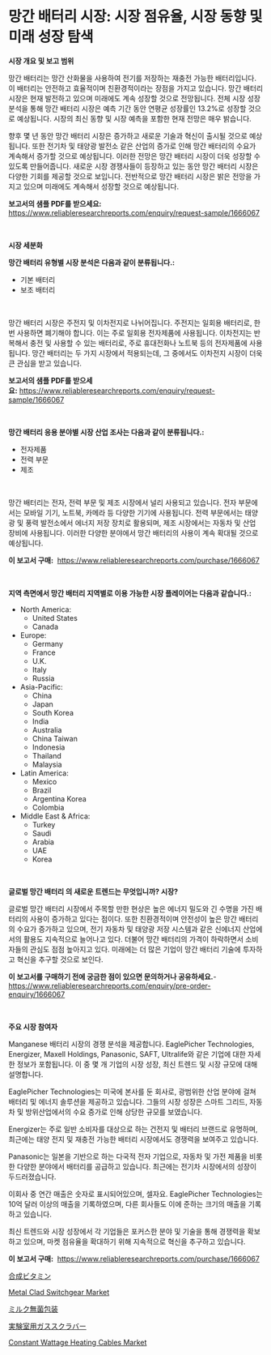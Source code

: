 <p><h1>망간 배터리 시장: 시장 점유율, 시장 동향 및 미래 성장 탐색</h1></p><p><strong>시장 개요 및 보고 범위</strong></p>
<p><p>망간 배터리는 망간 산화물을 사용하여 전기를 저장하는 재충전 가능한 배터리입니다. 이 배터리는 안전하고 효율적이며 친환경적이라는 장점을 가지고 있습니다. 망간 배터리 시장은 현재 발전하고 있으며 미래에도 계속 성장할 것으로 전망됩니다. 전체 시장 성장 분석을 통해 망간 배터리 시장은 예측 기간 동안 연평균 성장률인 13.2%로 성장할 것으로 예상됩니다. 시장의 최신 동향 및 시장 예측을 포함한 현재 전망은 매우 밝습니다. </p><p>향후 몇 년 동안 망간 배터리 시장은 증가하고 새로운 기술과 혁신이 출시될 것으로 예상됩니다. 또한 전기차 및 태양광 발전소 같은 산업의 증가로 인해 망간 배터리의 수요가 계속해서 증가할 것으로 예상됩니다. 이러한 전망은 망간 배터리 시장이 더욱 성장할 수 있도록 만들어줍니다. 새로운 시장 경쟁사들이 등장하고 있는 동안 망간 배터리 시장은 다양한 기회를 제공할 것으로 보입니다.  전반적으로 망간 배터리 시장은 밝은 전망을 가지고 있으며 미래에도 계속해서 성장할 것으로 예상됩니다.</p></p>
<p><strong>보고서의 샘플 PDF를 받으세요:</strong> <a href="https://www.reliableresearchreports.com/enquiry/request-sample/1666067">https://www.reliableresearchreports.com/enquiry/request-sample/1666067</a></p>
<p>&nbsp;</p>
<p><strong>시장 세분화</strong></p>
<p><strong>망간 배터리 유형별 시장 분석은 다음과 같이 분류됩니다.:</strong></p>
<p><ul><li>기본 배터리</li><li>보조 배터리</li></ul></p>
<p>&nbsp;</p>
<p><p>망간 배터리 시장은 주전지 및 이차전지로 나뉘어집니다. 주전지는 일회용 배터리로, 한 번 사용하면 폐기해야 합니다. 이는 주로 일회용 전자제품에 사용됩니다. 이차전지는 반복해서 충전 및 사용할 수 있는 배터리로, 주로 휴대전화나 노트북 등의 전자제품에 사용됩니다. 망간 배터리는 두 가지 시장에서 적용되는데, 그 중에서도 이차전지 시장이 더욱 큰 관심을 받고 있습니다.</p></p>
<p><strong>보고서의 샘플 PDF를 받으세요:</strong>&nbsp;<a href="https://www.reliableresearchreports.com/enquiry/request-sample/1666067">https://www.reliableresearchreports.com/enquiry/request-sample/1666067</a></p>
<p>&nbsp;</p>
<p><strong> 망간 배터리 응용 분야별 시장 산업 조사는 다음과 같이 분류됩니다.:</strong></p>
<p><ul><li>전자제품</li><li>전력 부문</li><li>제조</li></ul></p>
<p>&nbsp;</p>
<p><p>망간 배터리는 전자, 전력 부문 및 제조 시장에서 널리 사용되고 있습니다. 전자 부문에서는 모바일 기기, 노트북, 카메라 등 다양한 기기에 사용됩니다. 전력 부문에서는 태양광 및 풍력 발전소에서 에너지 저장 장치로 활용되며, 제조 시장에서는 자동차 및 산업 장비에 사용됩니다. 이러한 다양한 분야에서 망간 배터리의 사용이 계속 확대될 것으로 예상됩니다.</p></p>
<p><strong>이 보고서 구매:</strong>&nbsp; <a href="https://www.reliableresearchreports.com/purchase/1666067">https://www.reliableresearchreports.com/purchase/1666067</a></p>
<p>&nbsp;</p>
<p><strong>지역 측면에서 망간 배터리 지역별로 이용 가능한 시장 플레이어는 다음과 같습니다.:</strong></p>
<p><ul>
    <li>
        North America:
        <ul>
            <li>United States</li>
            <li>Canada</li>
        </ul>
    </li>
    <li>
        Europe:
        <ul>
            <li>Germany</li>
            <li>France</li>
            <li>U.K.</li>
            <li>Italy</li>
            <li>Russia</li>
        </ul>
    </li>
    <li>
        Asia-Pacific:
        <ul>
            <li>China</li>
            <li>Japan</li>
            <li>South Korea</li>
            <li>India</li>
            <li>Australia</li>
            <li>China Taiwan</li>
            <li>Indonesia</li>
            <li>Thailand</li>
            <li>Malaysia</li>
        </ul>
    </li>
    <li>
        Latin America:
        <ul>
            <li>Mexico</li>
            <li>Brazil</li>
            <li>Argentina Korea</li>
            <li>Colombia</li>
        </ul>
    </li>
    <li>
        Middle East & Africa:
        <ul>
            <li>Turkey</li>
            <li>Saudi</li>
            <li>Arabia</li>
            <li>UAE</li>
            <li>Korea</li>
        </ul>
    </li>
    </ul></p>
<p>&nbsp;</p>
<p><strong>글로벌 망간 배터리 의 새로운 트렌드는 무엇입니까? 시장?</strong></p>
<p><p>글로벌 망간 배터리 시장에서 주목할 만한 현상은 높은 에너지 밀도와 긴 수명을 가진 배터리의 사용이 증가하고 있다는 점이다. 또한 친환경적이며 안전성이 높은 망간 배터리의 수요가 증가하고 있으며, 전기 자동차 및 태양광 저장 시스템과 같은 신에너지 산업에서의 활용도 지속적으로 늘어나고 있다. 더불어 망간 배터리의 가격이 하락하면서 소비자들의 관심도 점점 높아지고 있다. 미래에는 더 많은 기업이 망간 배터리 기술에 투자하고 혁신을 추구할 것으로 보인다.</p></p>
<p><strong>이 보고서를 구매하기 전에 궁금한 점이 있으면 문의하거나 공유하세요.</strong>- <a href="https://www.reliableresearchreports.com/enquiry/pre-order-enquiry/1666067">https://www.reliableresearchreports.com/enquiry/pre-order-enquiry/1666067</a></p>
<p>&nbsp;</p>
<p><strong>주요 시장 참여자</strong></p>
<p><p>Manganese 배터리 시장의 경쟁 분석을 제공합니다. EaglePicher Technologies, Energizer, Maxell Holdings, Panasonic, SAFT, Ultralife와 같은 기업에 대한 자세한 정보가 포함됩니다. 이 중 몇 개 기업의 시장 성장, 최신 트렌드 및 시장 규모에 대해 설명합니다.</p><p>EaglePicher Technologies는 미국에 본사를 둔 회사로, 광범위한 산업 분야에 걸쳐 배터리 및 에너지 솔루션을 제공하고 있습니다. 그들의 시장 성장은 스마트 그리드, 자동차 및 방위산업에서의 수요 증가로 인해 상당한 규모를 보였습니다.</p><p>Energizer는 주로 일반 소비자를 대상으로 하는 건전지 및 배터리 브랜드로 유명하며, 최근에는 태양 전지 및 재충전 가능한 배터리 시장에서도 경쟁력을 보여주고 있습니다.</p><p>Panasonic는 일본을 기반으로 하는 다국적 전자 기업으로, 자동차 및 가전 제품을 비롯한 다양한 분야에서 배터리를 공급하고 있습니다. 최근에는 전기차 시장에서의 성장이 두드러졌습니다.</p><p>이회사 중 연간 매출은 숫자로 표시되어있으며, 셀자요. EaglePicher Technologies는 10억 달러 이상의 매출을 기록하였으며, 다른 회사들도 이에 준하는 크기의 매출을 기록하고 있습니다.</p><p>최신 트렌드와 시장 성장에서 각 기업들은 포커스한 분야 및 기술을 통해 경쟁력을 확보하고 있으며, 마켓 점유율을 확대하기 위해 지속적으로 혁신을 추구하고 있습니다.</p></p>
<p><strong>이 보고서 구매:</strong>&nbsp;&nbsp;<a href="https://www.reliableresearchreports.com/purchase/1666067">https://www.reliableresearchreports.com/purchase/1666067</a></p>
<p><p><a href="https://github.com/adcxff01450218/Market-Research-Report-List-1/blob/main/249987216242.md">合成ビタミン</a></p><p><a href="https://github.com/sonuprakash1/Market-Research-Report-List-2/blob/main/metal-clad-switchgear-market.md">Metal Clad Switchgear Market</a></p><p><a href="https://github.com/ReyesKohler20231/Market-Research-Report-List-1/blob/main/189598016243.md">ミルク無菌包装</a></p><p><a href="https://medium.com/@annchovey1988/%E7%A0%94%E7%A9%B6%E5%AE%A4%E7%94%A8%E3%82%AC%E3%82%B9%E3%82%B9%E3%82%AF%E3%83%A9%E3%83%90%E3%83%BC%E3%81%AE%E5%B8%82%E5%A0%B4%E8%A6%8F%E6%A8%A1%E3%81%AF-%E4%B8%96%E7%95%8C%E7%94%A3%E6%A5%AD%E3%81%AB%E3%81%8A%E3%81%91%E3%82%8B%E6%9C%80%E9%81%A9%E3%81%AA%E3%83%9E%E3%83%BC%E3%82%B1%E3%83%86%E3%82%A3%E3%83%B3%E3%82%B0%E3%83%81%E3%83%A3%E3%83%8D%E3%83%AB%E3%82%92%E7%A4%BA%E3%81%97%E3%81%A6%E3%81%84%E3%81%BE%E3%81%99-4108a57a6aaf">実験室用ガススクラバー</a></p><p><a href="https://github.com/jhcraigie/Market-Research-Report-List-2/blob/main/constant-wattage-heating-cables-market.md">Constant Wattage Heating Cables Market</a></p></p>
